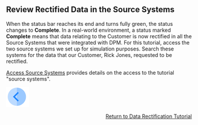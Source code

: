 ## Review Rectified Data in the Source Systems

When the status bar reaches its end and turns fully green, the status changes to **Complete**. In a real-world environment, a status marked **Complete** means that data relating to the Customer is now rectified in all the Source Systems that were integrated with DPM. For this tutorial, access the two source systems we set up for simulation purposes. Search these systems for the data that our Customer, Rick Jones, requested to be rectified.

[Access Source Systems](../00_Setup/00_Access_Source_Systems.md) provides details on the access to the tutorial "source systems".

[![Previous](../images/Previous.png)]( 03_05_Rectify_Ensure_Marked_Complete.md)[<p align="right"> Return to Data Rectification Tutorial</p>](03_01_Rectify_Data_Tutorial.md)

